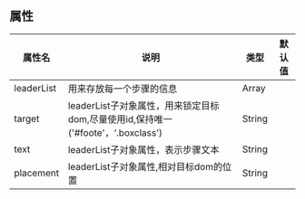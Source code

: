 ## 属性

| 属性名     | 说明                                                         | 类型   | 默认值 |
| ---------- | ------------------------------------------------------------ | ------ | ------ |
| leaderList | 用来存放每一个步骤的信息                                     | Array  |        |
| target     | leaderList子对象属性，用来锁定目标dom,尽量使用id,保持唯一('#foote'，‘.boxclass’) | String |        |
| text       | leaderList子对象属性，表示步骤文本                           | String |        |
| placement  | leaderList子对象属性,相对目标dom的位置                       | String |        |


